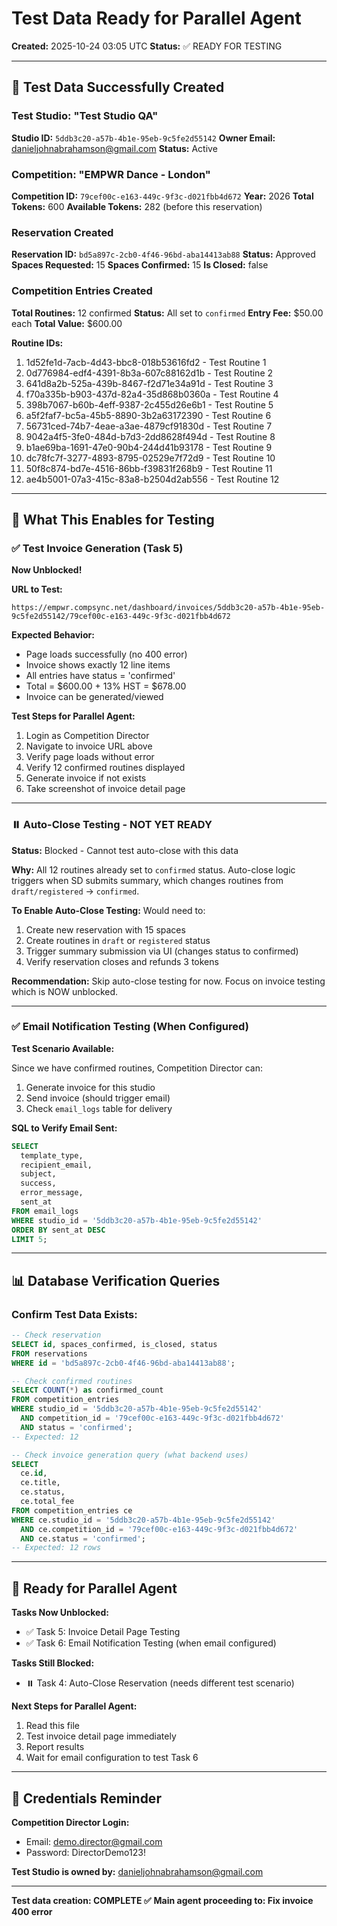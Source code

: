 # Test Data Ready for Parallel Agent
**Created:** 2025-10-24 03:05 UTC
**Status:** ✅ READY FOR TESTING

---

## 🎉 Test Data Successfully Created

### Test Studio: "Test Studio QA"
**Studio ID:** `5ddb3c20-a57b-4b1e-95eb-9c5fe2d55142`
**Owner Email:** danieljohnabrahamson@gmail.com
**Status:** Active

### Competition: "EMPWR Dance - London"
**Competition ID:** `79cef00c-e163-449c-9f3c-d021fbb4d672`
**Year:** 2026
**Total Tokens:** 600
**Available Tokens:** 282 (before this reservation)

### Reservation Created
**Reservation ID:** `bd5a897c-2cb0-4f46-96bd-aba14413ab88`
**Status:** Approved
**Spaces Requested:** 15
**Spaces Confirmed:** 15
**Is Closed:** false

### Competition Entries Created
**Total Routines:** 12 confirmed
**Status:** All set to `confirmed`
**Entry Fee:** $50.00 each
**Total Value:** $600.00

**Routine IDs:**
1. 1d52fe1d-7acb-4d43-bbc8-018b53616fd2 - Test Routine 1
2. 0d776984-edf4-4391-8b3a-607c88162d1b - Test Routine 2
3. 641d8a2b-525a-439b-8467-f2d71e34a91d - Test Routine 3
4. f70a335b-b903-437d-82a4-35d868b0360a - Test Routine 4
5. 398b7067-b60b-4eff-9387-2c455d26e6b1 - Test Routine 5
6. a5f2faf7-bc5a-45b5-8890-3b2a63172390 - Test Routine 6
7. 56731ced-74b7-4eae-a3ae-4879cf91830d - Test Routine 7
8. 9042a4f5-3fe0-484d-b7d3-2dd8628f494d - Test Routine 8
9. b1ae69ba-1691-47e0-90b4-244d41b93178 - Test Routine 9
10. dc78fc7f-3277-4893-8795-02529e7f72d9 - Test Routine 10
11. 50f8c874-bd7e-4516-86bb-f39831f268b9 - Test Routine 11
12. ae4b5001-07a3-415c-83a8-b2504d2ab556 - Test Routine 12

---

## 🧪 What This Enables for Testing

### ✅ Test Invoice Generation (Task 5)
**Now Unblocked!**

**URL to Test:**
```
https://empwr.compsync.net/dashboard/invoices/5ddb3c20-a57b-4b1e-95eb-9c5fe2d55142/79cef00c-e163-449c-9f3c-d021fbb4d672
```

**Expected Behavior:**
- Page loads successfully (no 400 error)
- Invoice shows exactly 12 line items
- All entries have status = 'confirmed'
- Total = $600.00 + 13% HST = $678.00
- Invoice can be generated/viewed

**Test Steps for Parallel Agent:**
1. Login as Competition Director
2. Navigate to invoice URL above
3. Verify page loads without error
4. Verify 12 confirmed routines displayed
5. Generate invoice if not exists
6. Take screenshot of invoice detail page

---

### ⏸️ Auto-Close Testing - NOT YET READY
**Status:** Blocked - Cannot test auto-close with this data

**Why:** All 12 routines already set to `confirmed` status. Auto-close logic triggers when SD submits summary, which changes routines from `draft/registered` → `confirmed`.

**To Enable Auto-Close Testing:**
Would need to:
1. Create new reservation with 15 spaces
2. Create routines in `draft` or `registered` status
3. Trigger summary submission via UI (changes status to confirmed)
4. Verify reservation closes and refunds 3 tokens

**Recommendation:** Skip auto-close testing for now. Focus on invoice testing which is NOW unblocked.

---

### ✅ Email Notification Testing (When Configured)
**Test Scenario Available:**

Since we have confirmed routines, Competition Director can:
1. Generate invoice for this studio
2. Send invoice (should trigger email)
3. Check `email_logs` table for delivery

**SQL to Verify Email Sent:**
```sql
SELECT
  template_type,
  recipient_email,
  subject,
  success,
  error_message,
  sent_at
FROM email_logs
WHERE studio_id = '5ddb3c20-a57b-4b1e-95eb-9c5fe2d55142'
ORDER BY sent_at DESC
LIMIT 5;
```

---

## 📊 Database Verification Queries

### Confirm Test Data Exists:
```sql
-- Check reservation
SELECT id, spaces_confirmed, is_closed, status
FROM reservations
WHERE id = 'bd5a897c-2cb0-4f46-96bd-aba14413ab88';

-- Check confirmed routines
SELECT COUNT(*) as confirmed_count
FROM competition_entries
WHERE studio_id = '5ddb3c20-a57b-4b1e-95eb-9c5fe2d55142'
  AND competition_id = '79cef00c-e163-449c-9f3c-d021fbb4d672'
  AND status = 'confirmed';
-- Expected: 12

-- Check invoice generation query (what backend uses)
SELECT
  ce.id,
  ce.title,
  ce.status,
  ce.total_fee
FROM competition_entries ce
WHERE ce.studio_id = '5ddb3c20-a57b-4b1e-95eb-9c5fe2d55142'
  AND ce.competition_id = '79cef00c-e163-449c-9f3c-d021fbb4d672'
  AND ce.status = 'confirmed';
-- Expected: 12 rows
```

---

## 🚀 Ready for Parallel Agent

**Tasks Now Unblocked:**
- ✅ Task 5: Invoice Detail Page Testing
- ✅ Task 6: Email Notification Testing (when email configured)

**Tasks Still Blocked:**
- ⏸️ Task 4: Auto-Close Reservation (needs different test scenario)

**Next Steps for Parallel Agent:**
1. Read this file
2. Test invoice detail page immediately
3. Report results
4. Wait for email configuration to test Task 6

---

## 📝 Credentials Reminder

**Competition Director Login:**
- Email: demo.director@gmail.com
- Password: DirectorDemo123!

**Test Studio is owned by:** danieljohnabrahamson@gmail.com

---

**Test data creation: COMPLETE ✅**
**Main agent proceeding to: Fix invoice 400 error**

